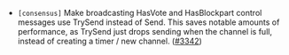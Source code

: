- `[consensus]` Make broadcasting HasVote and HasBlockpart control messages
    use TrySend instead of Send. This saves notable amounts of performance,
    as TrySend just drops sending when the channel is full, instead of creating
    a timer / new channel.
  ([\#3342](https://github.com/cometbft/cometbft/issues/3342))
